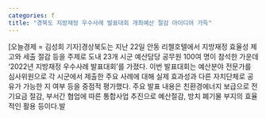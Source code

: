 ```yaml
---
categories: f
title: "경북도 지방재정 우수사례 발표대회 개최예산 절감 아이디어 가득"
---
```

[오늘경제 = 김성희 기자]경상북도는 지난 22일 안동 리첼호텔에서 지방재정 효율성 제고와 세출 절감 등을 주제로 도내 23개 시군 예산담당 공무원 100여 명이 참석한 가운데 ‘2022년 지방재정 우수사례 발표대회’를 가졌다. 이번 발표대회는 예산분야 전문가를 심사위원으로 각 시군에서 제출한 주요 사례에 대해 실제 효과성과 다른 자치단체로 공유가 가능한 지 여부 등을 중점적 평가했다. 주요 발표 내용은 친환경에너지 보급으로 전기요금 절감, 부서간 협업에 따른 통합사업 추진으로 예산절감, 방치 폐기물 부지의 효율적인 활용 등이다.발